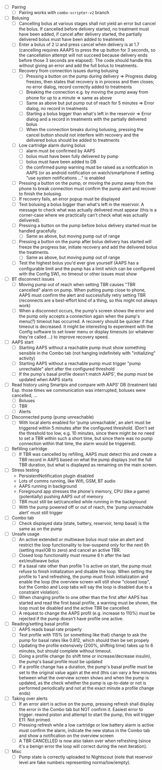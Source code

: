 - [ ] Pairing
  - [ ] Pairing works with `combo-scripter-v2` branch
- [ ] Bolusing
  - [ ] Cancelling bolus at various stages shall not yield an error but cancel the bolus. If
        cancelled before delivery started, no treatment must have been added, if cancel after delivery
        started, the partially delivered bolus must have been added to treatments
  - [ ] Enter a bolus of 2 U and press cancel when delivery is at 1.7 (cancelling requires AAAPS
        to press the up button for 3 seconds, so the cancellation attempt will not succeed because delivery
        ends before those 3 seconds are elapsed). The code should handle this without giving an
        error and add the full bolus to treatments.
  - [ ] Recovery from connection issues during bolusing
    - [ ] Pressing a button on the pump during delivery => Progress dialog freezes, then states that recovery
          is in process and then closes; no error dialog, record correctly added to treatments
    - [ ] Breaking the connection e.g. by moving the pump away from phone for up to a minute => same as above
    - [ ] Same as above but put pump out of reach for 5 minutes => Error dialog, no record in treatments
    - [ ] Starting a bolus bigger than what's left in the reservoir => Error dialog and a record in treatments with the partially delivered bolus
    - [ ] When the connection breaks during bolusing, pressing the cancel button should not interfere with recovery and
          the delivered bolus should be added to treatments
  - [ ] Low cartridge alarm during bolus
    - [ ] alarm must be confirmed by AAPS
    - [ ] bolus must have been fully delivered by pump
    - [ ] bolus must have been added to DB
    - [ ] the confirmed pump warning must be raised as a notification in AAPS
          (or as android notification on watch/smartphone if setting "use system notifications ..." is enabled
  - [ ] Pressing a button on the pump, or moving the pump away from the phone to break connection
        must confirm the pump alert and recover to finish the bolusing.
  - [ ] If recovery fails, an error popup must be displayed
  - [ ] Test bolusing a bolus bigger than what's left in the reservoir. A message to check what
        was actually delivered must appear (this is a corner-case where we practically can't
        check what was actually delivered).
  - [ ] Pressing a button on the pump before bolus delivery started must be handled gracefully
    - [ ] Same as above, but moving pump out of range
  - [ ] Pressing a button on the pump after bolus delivery has started will freeze the progress bar,
        initiate recovery and add the delivered bolus the treatments.
    - [ ] Same as above, but moving pump out of range
  - [ ] Test the highest bolus you'd ever give yourself (AAPS has a configurable limit and the pump
        has a limit which can be configured with the Config SW), no timeout or other issues must show
- [ ] BT disconnect issues
  - [ ] Moving pump out of reach when setting TBR causes "TBR cancelled" alarm on pump.
        When putting pump close to phone, AAPS must confirm the alert and successfully
        retry setting TBR (reconnects are a best-effort kind of a thing, so this might not always work)
  - [ ] When a disconnect occurs, the pump's screen shows the error and the pump only accepts a connection
        again when the pump's menu(?) timeout has occurred. A recovery should be quicker if that timeout is decreased.
        It might be interesting to experiment with the Config software to set lower menu or display timeouts
        (or whatever they're called ...) to improve recovery speed.
- [ ] AAPS start
  - [ ] Starting AAPS without a reachable pump must show something sensible in the Combo tab
        (not hanging indefinitely with "initializing" activity)
  - [ ] Starting AAPS without a reachable pump must trigger "pump unrechable" alert after the configured threshold
  - [ ] If the pump's basal profile doesn't match AAPS', the pump must be updated when AAPS starts
- [ ] Read history using Smartpix and compare with AAPS' DB (treatment tab)
      Esp. those times we communication was interrupted, boluses were cancelled, ...
  - [ ] Boluses
  - [ ] TBR
  - [ ] Alerts
- [ ] Disconnected pump (pump unreachable)
    - [ ] With local alerts enabled for 'pump unreachable', an alert must be triggered within 5 minutes
          after the configured threshold. (Don't set the threshold too low, e.g. 10 minutes, since
          there might be no need to set a TBR within such a short time, but since there was no pump connection
          within that time, the alarm would be triggered).
- [ ] Refilling cartridge
  - [ ] If TBR was cancelled by refilling, AAPS must detect this and create a TBR record in AAPS
        based on what the pump displays (not the full TBR duration, but what is displayed as remaining
        on the main screen.
- [ ] Stress testing
  - PersistentNotification plugin disabled
  - Lots of comms running, like Wifi, GSM, BT audio
  - AAPS running in background
  - Foreground app stresses the phone's memory, CPU (like a game) (potentially) pushing AAPS out of memory
  - [ ] TBR must still be set/cancelled while running in the background
  - [ ] With the pump powered off or out of reach, the 'pump unreachable alert' must still
        trigger
- [ ] Combo tab
  - [ ] Check displayed data (state, battery, reservoir, temp basal) is the same
        as on the pump
- [ ] Unsafe usage
  - [ ] An active extended or multiwave bolus must raise an alert and
        restrict the loop functionality to low-suspend only for the next 6h (setting maxIOB to zero)
        and cancel an active TBR.
  - [ ] Closed loop functionality must resume 6 h after the last ext/multiwave bolus
  - [ ] If a basal rate other than profile 1 is active on start, the pump must refuse to finish
        initialization and disable the loop. When setting the profile to 1 and refreshing,
        the pump must finish initialization and enable the loop (the overview screen will
        still show "closed loop", but the Combo and Loop tabs will say the loop is disabled
        due to a constraint violation).
  - [ ] When changing profile to one other than the first after AAPS has started and read the first
        basal profile, a warning must be shown, the loop must be disabled and the active TBR be cancelled.
  - [ ] A request to change the AAPS profil (e.g. increase to 110%) must be rejected if the pump
        doesn't have profile one active.
- [ ] Reading/setting basal profile
  - [ ] AAPS reads basal rate properly
  - [ ] Test profile with 115% (or something like that) change to ask the
        pump for basal rates like 0.812, which should then be set propely
  - [ ] Updating the profile extensively (200%, shifting time) takes up to 6 minutes, but
        should complete without timeout.
  - [ ] Doing a profile change (to shift time or increase/decrease insulin), the pump's basal profile must be updated
  - [ ] If a profile change has a duration, the pump's basal profile must be set to the original value again at the end
        (this can vary a few minutes between what the overview screen shows and when the pump is updated, as the check
        whether the pump is up-to-date or not is performed periodically and not at the exact minute a profile change ends)
- [ ] Taking over alerts
  - [ ] If an error alert is active on the pump, pressing refresh shall display the error
        in the Combo tab but NOT confirm it. Easiest error to trigger: rewind piston
        and attempt to start the pump, this will trigger E11: Not primed.
  - [ ] Pressing refresh while a low cartridge or low battery alarm is active
        must confirm the alarm, indicate the new status in the Combo tab and
        show a notification on the overview screen
  - [ ] A TBR CANCELLED is now also taken over when refreshing (since it's a benign error the loop will correct
        during the next iteration).
- [ ] Misc
  - [ ] Pump state is correctly uploaded to Nightscout (note that reservoir level are fake numbers representing
        norma/low/empty).

